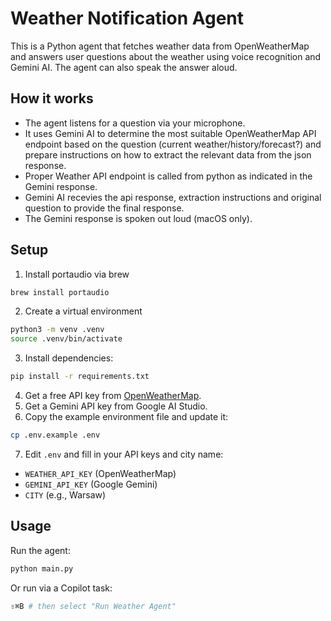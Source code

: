 # Weather Notification Agent

This is a Python agent that fetches weather data from OpenWeatherMap and answers user questions about the weather using voice recognition and Gemini AI. The agent can also speak the answer aloud.

## How it works

- The agent listens for a question via your microphone.
- It uses Gemini AI to determine the most suitable OpenWeatherMap API endpoint based on the question (current weather/history/forecast?) and prepare instructions on how to extract the relevant data from the json response.
- Proper Weather API endpoint is called from python as indicated in the Gemini response.
- Gemini AI recevies the api response, extraction instructions and original question to provide the final response.
- The Gemini response is spoken out loud (macOS only).

## Setup
1. Install portaudio via brew
```sh
brew install portaudio
```
2. Create a virtual environment
```sh
python3 -m venv .venv
source .venv/bin/activate
```
3. Install dependencies:
```sh
pip install -r requirements.txt
```
4. Get a free API key from [OpenWeatherMap](https://openweathermap.org/api).
5. Get a Gemini API key from Google AI Studio.
6. Copy the example environment file and update it:
```sh
cp .env.example .env
```
7. Edit `.env` and fill in your API keys and city name:
- `WEATHER_API_KEY` (OpenWeatherMap)
- `GEMINI_API_KEY` (Google Gemini)
- `CITY` (e.g., Warsaw)


## Usage
Run the agent:
```sh
python main.py
```

Or run via a Copilot task:
```sh
⇧⌘B # then select "Run Weather Agent"
```
